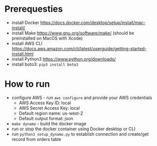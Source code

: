 # Prerequesties

- install Docker https://docs.docker.com/desktop/setup/install/mac-install/
- install Make https://www.gnu.org/software/make/ (should be preinstalled on MacOS with Xcode)
- install AWS CLI https://docs.aws.amazon.com/cli/latest/userguide/getting-started-install.html
- install Python3 https://www.python.org/downloads/
- install boto3: `pip3 install boto3`

# How to run

- configure AWS - run `aws configure` and provide your AWS credentials
  - AWS Access Key ID: local
  - AWS Secret Access Key: local
  - Default region name: us-west-2
  - Default output format: json
- `make dynamo` - build the docker image
- run or stop the docker container using Docker desktop or CLI
- run `python3 setup_dynamo.py` to establish connection and create/get record from orders table
